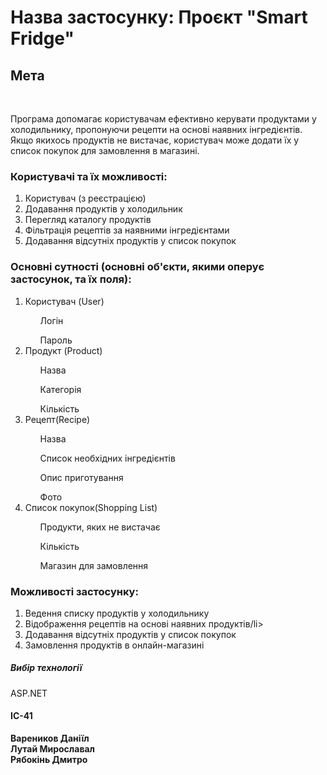 ﻿<h1>Назва застосунку: Проєкт "Smart Fridge" </h1>

<h2>Мета</h2> 
<br>
<p>Програма допомагає користувачам ефективно керувати продуктами у холодильнику, пропонуючи рецепти на основі наявних інгредієнтів. <br> Якщо якихось продуктів не вистачає, користувач може додати їх у список покупок для замовлення в магазині.</p>

<h3>Користувачі та їх можливості:</h3>
<ol>
<li>Користувач (з реєстрацією)</li>
<li>Додавання продуктів у холодильник</li>
<li>Перегляд каталогу продуктів</li>
<li>Фільтрація рецептів за наявними інгредієнтами</li>
<li>Додавання відсутніх продуктів у список покупок</li>
</ol>

<h3>Основні сутності (основні об'єкти, якими оперує застосунок, та їх поля):</h3>
<ol>
<li>Користувач (User)</li>
  <ul>Логін</ul>
  <ul>Пароль</ul>
<li>Продукт (Product)</li>
  <ul>Назва</ul>
  <ul>Категорія</ul>
  <ul>Кількість</ul>
<li>Рецепт(Recipe)</li>
  <ul>Назва</ul>
  <ul>Список необхідних інгредієнтів</ul>
  <ul>Опис приготування</ul> 
  <ul>Фото</ul>
<li>Список покупок(Shopping List)</li>
  <ul>Продукти, яких не вистачає</ul>
  <ul>Кількість</ul>
  <ul>Магазин для замовлення</ul>
  <ul></ul>
</ol>


<h3>Можливості застосунку:</h3>
<ol>
<li>Ведення списку продуктів у холодильнику</li>
<li>Відображення рецептів на основі наявних продуктів/li>
<li>Додавання відсутніх продуктів у список покупок</li>
<li>Замовлення продуктів в онлайн-магазині</li>
</ol>

<h5>Вибір технології </h5> ASP.NET

<h4>ІС-41</h4> 
<b>Вареников Даніїл <br> Лутай Мирославал <br> Рябокінь Дмитро </b>
